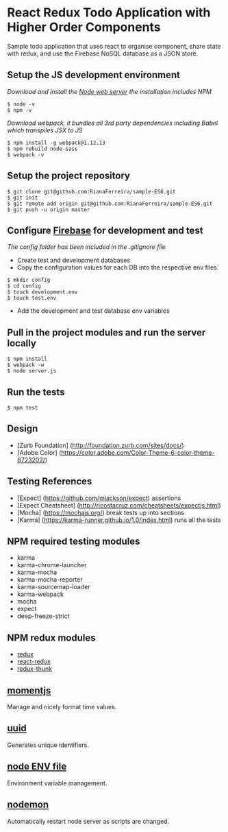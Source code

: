 # React Redux Todo Application with Higher Order Components
Sample todo application that uses react to organise component, share state with redux, and use the Firebase NoSQL database as a JSON store.

## Setup the JS development environment
_Download and install the [Node web server](https://nodejs.org) the installation includes NPM_

```
$ node -v  
$ npm -v
```

_Download webpack, it bundles all 3rd party dependencies including Babel which transpiles JSX to JS_

```
$ npm install -g webpack@1.12.13  
$ npm rebuild node-sass  
$ webpack -v
```

## Setup the project repository
```
$ git clone git@github.com:RianaFerreira/sample-ES6.git  
$ git init  
$ git remote add origin git@github.com:RianaFerreira/sample-ES6.git  
$ git push -u origin master
```

## Configure [Firebase](https://console.firebase.google.com/) for development and test
_The config folder has been included in the .gitignore file_
* Create test and development databases
* Copy the configuration values for each DB into the respective env files.

```
$ mkdir config
$ cd config
$ touch development.env  
$ touch test.env
```

* Add the development and test database env variables

## Pull in the project modules and run the server locally
```
$ npm install
$ webpack -w
$ node server.js
```

## Run the tests
`$ npm test`

## Design
* [Zurb Foundation] (http://foundation.zurb.com/sites/docs/)
* [Adobe Color] (https://color.adobe.com/Color-Theme-6-color-theme-8723202/)

## Testing References
* [Expect] (https://github.com/mjackson/expect) assertions
* [Expect Cheatsheet] (http://ricostacruz.com/cheatsheets/expectjs.html)
* [Mocha] (https://mochajs.org/) break tests up into sections
* [Karma] (https://karma-runner.github.io/1.0/index.html) runs all the tests

## NPM required testing modules
* karma
* karma-chrome-launcher
* karma-mocha
* karma-mocha-reporter
* karma-sourcemap-loader
* karma-webpack
* mocha
* expect
* deep-freeze-strict

## NPM redux modules
* [redux](https://www.npmjs.com/package/redux)
* [react-redux](https://www.npmjs.com/package/react-redux)
* [redux-thunk](https://www.npmjs.com/package/redux-thunk)

## [momentjs](http://momentjs.com/)
Manage and nicely format time values.

## [uuid](https://www.npmjs.com/package/uuid)
Generates unique identifiers.

## [node ENV file](https://www.npmjs.com/package/node-env-file)
Environment variable management.

## [nodemon](https://www.npmjs.com/package/nodemon)
Automatically restart node server as scripts are changed.
